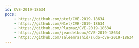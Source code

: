 ```yaml
---
id: CVE-2019-18634
pocs:
    - https://github.com/ptef/CVE-2019-18634
    - https://github.com/N1et/CVE-2019-18634
    - https://github.com/Plazmaz/CVE-2019-18634
    - https://github.com/jeandelboux/CVE-2019-18634
    - https://github.com/saleemrashid/sudo-cve-2019-18634
---
```

